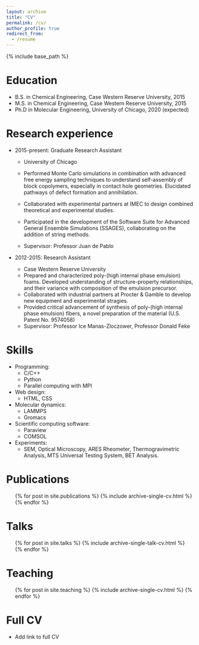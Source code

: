 ```yaml
---
layout: archive
title: "CV"
permalink: /cv/
author_profile: true
redirect_from:
  - /resume
---
```


{% include base_path %}

Education
======
* B.S. in Chemical Engineering, Case Western Reserve University, 2015
* M.S. in Chemical Engineering, Case Western Reserve University, 2015
* Ph.D in Molecular Engineering, University of Chicago, 2020 (expected)

Research experience
======
* 2015-present: Graduate Research Assistant
  * University of Chicago
  * Performed Monte Carlo simulations in combination with advanced free energy sampling techniques
to understand self-assembly of block copolymers, especially in contact hole geometries.
Elucidated pathways of defect formation and annihilation.
  * Collaborated with experimental partners at IMEC to design combined theoretical and experimental
studies.
  * Participated in the development of the Software Suite for Advanced General Ensemble Simulations
(SSAGES), collaborating on the addition of string methods.

  * Supervisor: Professor Juan de Pablo

* 2012-2015: Research Assistant
  * Case Western Reserve University
  * Prepared and characterized poly-(high internal phase emulsion) foams. Developed understanding
of structure-property relationships, and their variance with composition of the emulsion
precursor.
  * Collaborated with industrial partners at Procter & Gamble to develop new equipment and experimental
stragies.
  * Provided critical advancement of synthesis of poly-(high internal phase emulsion) fibers, a
novel preparation of the material (U.S. Patent No. 9574058)
  * Supervisor: Professor Ice Manas-Zloczower, Professor Donald Feke
  
Skills
======
* Programming:
  * C/C++
  * Python
  * Parallel computing with MPI
* Web design:
  * HTML, CSS
* Molecular dynamics:
  * LAMMPS
  * Gromacs
* Scientific computing software:
  * Paraview
  * COMSOL
* Experiments:
  * SEM, Optical Microscopy, ARES Rheometer, Thermogravimetric
Analysis, MTS Universal Testing System, BET Analysis.

Publications
======
  <ul>{% for post in site.publications %}
    {% include archive-single-cv.html %}
  {% endfor %}</ul>
  
Talks
======
  <ul>{% for post in site.talks %}
    {% include archive-single-talk-cv.html %}
  {% endfor %}</ul>
  
Teaching
======
  <ul>{% for post in site.teaching %}
    {% include archive-single-cv.html %}
  {% endfor %}</ul>
  
Full CV
======
* Add link to full CV
